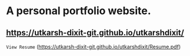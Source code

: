 # A personal portfolio website.
## https://utkarsh-dixit-git.github.io/utkarshdixit/
``View Resume`` (https://utkarsh-dixit-git.github.io/utkarshdixit/Resume.pdf)
